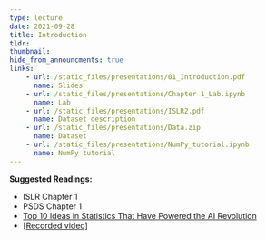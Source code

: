 ```yaml
---
type: lecture
date: 2021-09-28
title: Introduction
tldr: 
thumbnail: 
hide_from_announcments: true
links: 
    - url: /static_files/presentations/01_Introduction.pdf
      name: Slides
    - url: /static_files/presentations/Chapter 1_Lab.ipynb
      name: Lab
    - url: /static_files/presentations/ISLR2.pdf
      name: Dataset description
    - url: /static_files/presentations/Data.zip
      name: Dataset
    - url: /static_files/presentations/NumPy_tutorial.ipynb
      name: NumPy tutorial
---
```

**Suggested Readings:**
- ISLR Chapter 1
- PSDS Chapter 1
- [Top 10 Ideas in Statistics That Have Powered the AI Revolution](https://statmodeling.stat.columbia.edu/2021/07/07/top-10-ideas-in-statistics-that-have-powered-the-ai-revolution/)
- [[Recorded video]](https://youtu.be/DmvQVPZBlpo)
